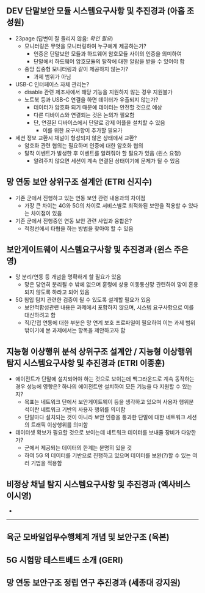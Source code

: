 
## DEV 단말보안 모듈 시스템요구사항 및 추진경과 (아홉 조성원)
- 23page (답변이 잘 들리지 않음: _확인 필요_)
  - 모니터링은 무엇을 모니터링하여 누구에게 제공하는가?
    - 인증은 단말보안 모듈과 하드웨어 암호모듈 사이의 인증을 의미하여
    - 단말에서 하드웨어 암호모듈의 탈착에 대한 알람을 받을 수 있어야 함
  - 중앙 집중형 모니터링과 같이 제공하지 않는가?
    - 과제 범위가 아님
- USB-C 인터페이스 자체 관리는?
  - disable 관련 제조사에서 해당 기능을 지원하지 않는 경우 지원불가
  - 노트북 등과 USB-C 연결을 하면 데이터가 유출되지 않는가?
    - 데이터가 암호화 되기 때문에 데이터는 안전할 것으로 예상
    - 다른 디바이스와 연결되는 것은 논의가 필요함
    - 단, 연결된 디바이스에서 단말로 강제 어플을 설치할 수 있음
      - 이를 위한 요구사항이 추가할 필요가 
- 세션 정보 교환시 채널이 형성되지 않은 상태에서 교환?
  - 암호화 관련 협의는 필요하며 인증에 대한 암호화 협의
  - 탈착 이벤트가 발생한 후 이벤트를 알려줘야 할 필요가 있음 (윈스 요청)
    - 알려주지 않으면 세션이 계속 연결된 상태이기에 문제가 될 수 있음
    
## 망 연동 보안 상위구조 설계안 (ETRI 신지수)
- 기존 군에서 진행하고 있는 연동 보안 관련 내용과의 차이점
  - 가장 큰 차이는 4G와 5G의 차이로 서비스별로 최적화된 보안을 적용할 수 있다는 차이점이 있음
- 기존 군에서 진행중인 연동 보안 관련 사업과 융합은?
  - 적정선에서 타협을 하는 방법을 찾아야 할 수 있음

## 보안게이트웨이 시스템요구사항 및 추진경과 (윈스 주은영)
- 망 분리/연동 등 개념을 명확하게 할 필요가 있음
  - 망은 당연히 분리될 수 밖에 없으며 훈령에 상용 이동통신망 관련하여 망이 혼용되지 않도록 하라고 되어 있음
- 5G 침입 탐지 관련한 검증이 될 수 있도록 설계할 필요가 있음
  - 보안적합성관련 내용은 과제에서 포함하지 않으며, 시스템 요구사항으로 이를 대신하려고 함
  - 직/간접 연동에 대한 부분은 망 연계 보호 프로파일이 필요하여 이는 과제 범위 밖이기에 본 과제에서는 항목을 제안하고자 함

## 지능형 이상행위 분석 상위구조 설계안 / 지능형 이상행위 탐지 시스템요구사항 및 추진경과 (ETRI 이종훈)
- 에이전트가 단말에 설치되어야 하는 것으로 보이는데 백그라운드로 계속 동작하는 경우 성능에 영향은? 하나의 에이전트만 설치하여 모든 기능을 다 지원할 수 있는지?
  - 목표는 네트워크 단에서 보안게이트웨이 등을 생각하고 있으며 사용자 행위분석이란 네트워크 기반의 사용자 행위를 의미함
  - 단말마다 설치되는 것이 아니라 보안 인증을 통과한 단말에 대한 네트워크 세션의 트래픽 이상행위를 의미함
- 데이터셋 확보가 필요할 것으로 보이는데 네트워크 데이터를 보내줄 장비가 다양한가?
  - 군에서 제공되는 데이터의 한계는 분명히 있을 것
  - 하여 5G 의 데이터를 기반으로 진행하고 있으며 데이터를 보완(?)할 수 있는 여러 기법을 적용함

## 비정상 채널 탐지 시스템요구사항 및 추진경과 (엑사비스 이시영)
- 

---

## 육군 모바일업무수행체계 개념 및 보안구조 (육본)

## 5G 시험망 테스트베드 소개 (GERI)

## 망 연동 보안구조 정립 연구 추진경과 (세종대 강지원)
